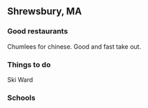 ## Shrewsbury, MA

### Good restaurants
Chumlees for chinese.  Good and fast take out.

### Things to do
Ski Ward

### Schools
